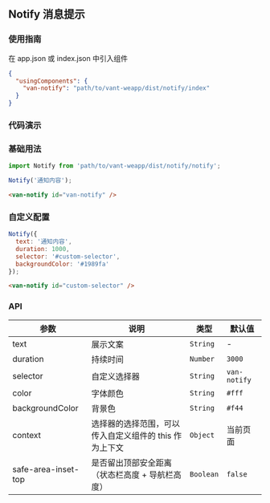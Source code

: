 ## Notify 消息提示

### 使用指南
在 app.json 或 index.json 中引入组件
```json
{
  "usingComponents": {
    "van-notify": "path/to/vant-weapp/dist/notify/index"
  }
}
```

### 代码演示

### 基础用法

```js
import Notify from 'path/to/vant-weapp/dist/notify/notify';

Notify('通知内容');
```

```html
<van-notify id="van-notify" />
```

### 自定义配置

```js
Notify({
  text: '通知内容',
  duration: 1000,
  selector: '#custom-selector',
  backgroundColor: '#1989fa'
});
```

```html
<van-notify id="custom-selector" />
```

### API

| 参数 | 说明 | 类型 | 默认值 |
|-----------|-----------|-----------|-------------|
| text | 展示文案 | `String` | - |
| duration | 持续时间 | `Number` | `3000` |
| selector | 自定义选择器 | `String` | `van-notify` |
| color | 字体颜色 | `String` | `#fff` | |
| backgroundColor | 背景色 | `String` | `#f44` |
| context | 选择器的选择范围，可以传入自定义组件的 this 作为上下文 | `Object` | 当前页面 |
| safe-area-inset-top | 是否留出顶部安全距离（状态栏高度 + 导航栏高度） | `Boolean` | `false` |
